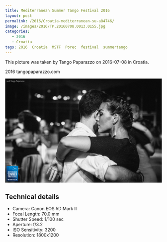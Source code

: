 ```yaml
---
title: Mediterranean Summer Tango Festival 2016
layout: post
permalink: /2016/Croatia-mediterranean-su-a84746/
image: /images/2016/TP.20160708.0013.0155.jpg
categories:
   - 2016
   - Croatia
tags: 2016  Croatia  MSTF  Porec  festival  summertango
---
```

   
This picture was taken by Tango Paparazzo on 2016-07-08 in Croatia.

2016 tangopaparazzo.com

![Mediterranean Summer Tango Festival 2016](/images/2016/TP.20160708.0013.0155.jpg)

## Technical details
* <i class="fa-solid fa-camera"></i> Camera: Canon EOS 5D Mark II
* <i class="fa-solid fa-square-caret-left"></i> Focal Length: 70.0 mm
* <i class="fa-solid fa-stopwatch"></i> Shutter Speed: 1/100 sec
* <i class="fa-solid fa-circle-dot"></i> Aperture: f/3.2
* <i class="fa-solid fa-lightbulb"></i> ISO Sensitivity: 3200
* <i class="fa-solid fa-square-full"></i> Resolution: 1800x1200
